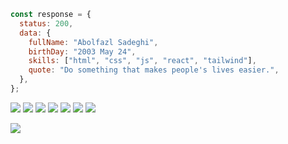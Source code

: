 ```js
const response = {
  status: 200,
  data: {
    fullName: "Abolfazl Sadeghi",
    birthDay: "2003 May 24",
    skills: ["html", "css", "js", "react", "tailwind"],
    quote: "Do something that makes people's lives easier.",
  },
};
```

![](https://user-images.githubusercontent.com/74038190/212284100-561aa473-3905-4a80-b561-0d28506553ee.gif)
<img src="https://user-images.githubusercontent.com/74038190/212284100-561aa473-3905-4a80-b561-0d28506553ee.gif">
![](https://img.shields.io/badge/HTML5-E34F26?style=for-the-badge&logo=html5&logoColor=white)
![](https://img.shields.io/badge/CSS3-1572B6?style=for-the-badge&logo=css3&logoColor=white)
![](https://img.shields.io/badge/JavaScript-323330?style=for-the-badge&logo=javascript&logoColor=F7DF1E)
![](https://img.shields.io/badge/React_Native-20232A?style=for-the-badge&logo=react&logoColor=61DAFB)
![](https://img.shields.io/badge/Tailwind_CSS-38B2AC?style=for-the-badge&logo=tailwind-css&logoColor=white)

<a href="https://t.me/afblogg"><img src="https://img.shields.io/badge/Telegram-2CA5E0?style=for-the-badge&logo=telegram&logoColor=white"></a>
